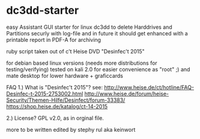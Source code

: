 # dc3dd-starter
easy Assistant GUI starter for linux dc3dd to delete Harddrives and Partitions securly 
with log-file 
and in future it should get enhanced with a printable report in PDF-A for archiving


ruby script 
taken out of c't Heise DVD "Desinfec't 2015"

 for debian based linux versions (needs more distributions for testing/verifying)
 tested on kali 2.0 for easier convenience as "root" ;)
 and mate desktop for lower hardware + graficcards

FAQ
1.) What is "Desinfec't 2015"?
see:
http://www.heise.de/ct/hotline/FAQ-Desinfec-t-2015-2753002.html
http://www.heise.de/forum/heise-Security/Themen-Hilfe/Desinfect/forum-33383/
https://shop.heise.de/katalog/ct-14-2015

2.) License? 
GPL v2.0, as in orginal file.

more to be written
edited by 
stephy rul aka keinwort


